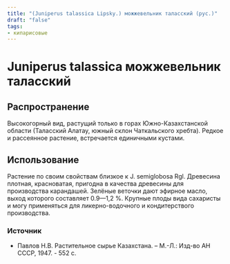 ```yaml
---
title: "(Juniperus talassica Lipsky.) можжевельник таласский (рус.)"
draft: "false"
tags:
- кипарисовые
--- 
```

# Juniperus talassica  можжевельник таласский
## Распространение
Высокогорный вид, растущий только в горах Южно-Казахстанской области (Таласский Алатау, южный склон Чаткальского хребта). Редкое и рассеянное растение, встречается единичными кустами.
## Использование
Растение по своим свойствам близкое к J. semiglobosa Rgl. Древесина плотная, красноватая, пригодна в качества древесины для производства карандашей. Зелёные веточки дают эфирное масло, выход которого составляет 0.9—1,2 %. Крупные плоды вида сахаристы и могу применяться для ликерно-водочного и кондитерствого производства.
### Источник
* Павлов Н.В. Растительное сырье Казахстана. – М.-Л.: Изд-во АН СССР, 1947. - 552 с.
